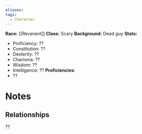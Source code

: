 ```yaml
---
aliases: 
tags:
  - Character
---
```

**Race:** [[Revanent]]
**Class:** Scary
**Background:** Dead guy
**Stats:**
- Proficiency: ??
- Constitution: ??
- Dexterity: ??
- Charisma: ??
- Wisdom: ??
- Intelligence: ??
**Proficiencies:**
- ??
# Notes

## Relationships
??
